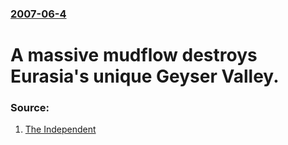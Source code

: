 ### [2007-06-4](/news/2007/06/4/index.md)

#  A massive mudflow destroys Eurasia's unique Geyser Valley. 




### Source:

1. [The Independent](http://news.independent.co.uk/europe/article2614553.ece)
